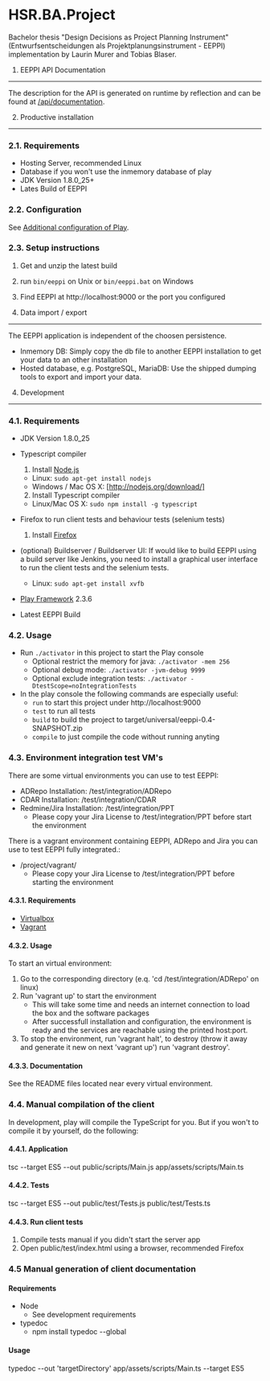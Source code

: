 HSR.BA.Project
==============

Bachelor thesis "Design Decisions as Project Planning Instrument" (Entwurfsentscheidungen als Projektplanungsinstrument - EEPPI) implementation
by Laurin Murer and Tobias Blaser.



1. EEPPI API Documentation
--------------------------

The description for the API is generated on runtime by reflection and
can be found at [/api/documentation](http://localhost:9000/api/documentation).



2. Productive installation
--------------------------

### 2.1. Requirements

* Hosting Server, recommended Linux
* Database if you won't use the inmemory database of play
* JDK Version 1.8.0_25+
* Lates Build of EEPPI


### 2.2. Configuration

See [Additional configuration of Play](https://www.playframework.com/documentation/2.3.x/ProductionConfiguration).


### 2.3. Setup instructions

1. Get and unzip the latest build
2. run `bin/eeppi` on Unix or `bin/eeppi.bat` on Windows
3. Find EEPPI at http://localhost:9000 or the port you configured



3. Data import / export
-----------------------

The EEPPI application is independent of the choosen persistence.

* Inmemory DB: Simply copy the db file to another EEPPI installation to get your data to an other installation
* Hosted database, e.g. PostgreSQL, MariaDB: Use the shipped dumping tools to export and import your data.



4. Development
--------------

### 4.1. Requirements

* JDK Version 1.8.0_25
* Typescript compiler
  1. Install [Node.js](http://nodejs.org/)
  	* Linux: `sudo apt-get install nodejs`
  	* Windows / Mac OS X: [http://nodejs.org/download/]
  2. Install Typescript compiler
  	* Linux/Mac OS X:  `sudo npm install -g typescript`
* Firefox to run client tests and behaviour tests (selenium tests)
  1. Install [Firefox](https://www.mozilla.org/)
* (optional) Buildserver / Buildserver UI: If would like to build EEPPI using a build server like Jenkins, you need to install a graphical user interface to run the client tests and the selenium tests.
    * Linux: `sudo apt-get install xvfb`

* [Play Framework](https://www.playframework.com/documentation/2.3.6/Installing) 2.3.6
* Latest EEPPI Build


### 4.2. Usage
* Run `./activator` in this project to start the Play console
  * Optional restrict the memory for java: `./activator -mem 256`
  * Optional debug mode: `./activator -jvm-debug 9999`
  * Optional exclude integration tests: `./activator -DtestScope=noIntegrationTests`
* In the play console the following commands are especially useful:
  * `run` to start this project under http://localhost:9000
  * `test` to run all tests
  * `build` to build the project to target/universal/eeppi-0.4-SNAPSHOT.zip
  * `compile` to just compile the code without running anyting


### 4.3. Environment integration test VM's

There are some virtual environments you can use to test EEPPI:

- ADRepo Installation: /test/integration/ADRepo
- CDAR Installation: /test/integration/CDAR
- Redmine/Jira Installation: /test/integration/PPT
	* Please copy your Jira License to /test/integration/PPT before start the environment

There is a vagrant environment containing EEPPI, ADRepo and Jira you can use to test EEPPI fully integrated.:
- /project/vagrant/
	* Please copy your Jira License to /test/integration/PPT before starting the environment


#### 4.3.1. Requirements

- [Virtualbox](https://www.virtualbox.org)
- [Vagrant](www.vagrantup.com)


#### 4.3.2. Usage

To start an virtual environment:

1. Go to the corresponding directory (e.q. 'cd /test/integration/ADRepo' on linux)
2. Run 'vagrant up' to start the environment
	- This will take some time and needs an internet connection to load the box and the software packages
	- After successfull installation and configuration, the environment is ready and the services are reachable using the printed host:port.
3. To stop the environment, run 'vagrant halt', to destroy (throw it away and generate it new on next 'vagrant up') run 'vagrant destroy'.


#### 4.3.3. Documentation

See the README files located near every virtual environment.



### 4.4. Manual compilation of the client

In development, play will compile the TypeScript for you. But if you won't to compile it by yourself, do the following:


#### 4.4.1. Application

tsc --target ES5 --out public/scripts/Main.js app/assets/scripts/Main.ts


#### 4.4.2. Tests

tsc --target ES5 --out public/test/Tests.js public/test/Tests.ts


#### 4.4.3. Run client tests

1. Compile tests manual if you didn't start the server app
2. Open public/test/index.html using a browser, recommended Firefox



### 4.5 Manual generation of client documentation

#### Requirements

* Node
    * See development requirements
* typedoc
    * npm install typedoc --global

#### Usage

typedoc --out 'targetDirectory' app/assets/scripts/Main.ts --target ES5
